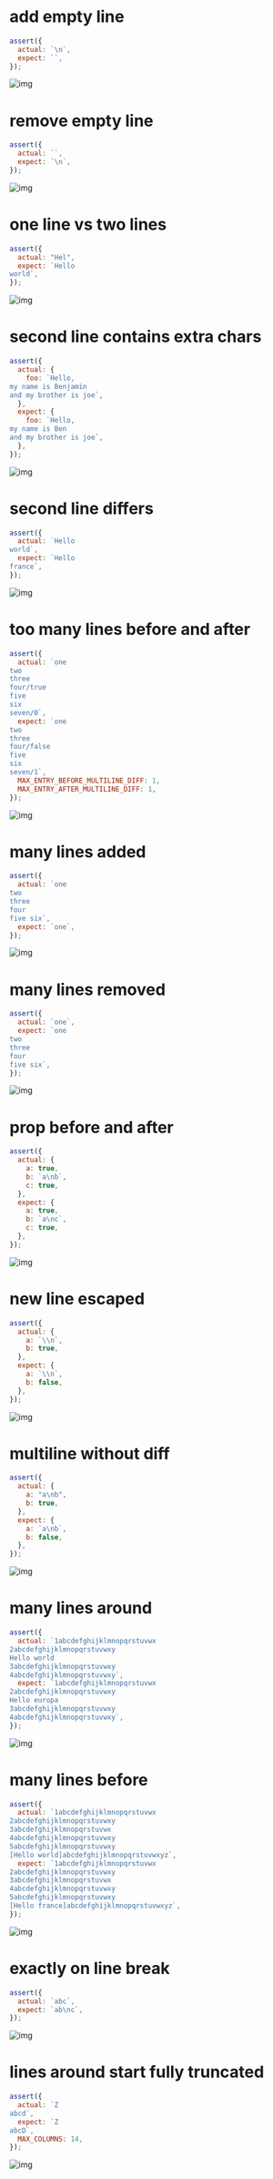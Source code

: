 # add empty line

```js
assert({
  actual: `\n`,
  expect: ``,
});
```

![img](<./string_multline/add empty line.svg>)

# remove empty line

```js
assert({
  actual: ``,
  expect: `\n`,
});
```

![img](<./string_multline/remove empty line.svg>)

# one line vs two lines

```js
assert({
  actual: "Hel",
  expect: `Hello
world`,
});
```

![img](<./string_multline/one line vs two lines.svg>)

# second line contains extra chars

```js
assert({
  actual: {
    foo: `Hello,
my name is Benjamin
and my brother is joe`,
  },
  expect: {
    foo: `Hello,
my name is Ben
and my brother is joe`,
  },
});
```

![img](<./string_multline/second line contains extra chars.svg>)

# second line differs

```js
assert({
  actual: `Hello
world`,
  expect: `Hello
france`,
});
```

![img](<./string_multline/second line differs.svg>)

# too many lines before and after

```js
assert({
  actual: `one
two
three
four/true
five
six
seven/0`,
  expect: `one
two
three
four/false
five
six
seven/1`,
  MAX_ENTRY_BEFORE_MULTILINE_DIFF: 1,
  MAX_ENTRY_AFTER_MULTILINE_DIFF: 1,
});
```

![img](<./string_multline/too many lines before and after.svg>)

# many lines added

```js
assert({
  actual: `one
two
three
four
five six`,
  expect: `one`,
});
```

![img](<./string_multline/many lines added.svg>)

# many lines removed

```js
assert({
  actual: `one`,
  expect: `one
two
three
four
five six`,
});
```

![img](<./string_multline/many lines removed.svg>)

# prop before and after

```js
assert({
  actual: {
    a: true,
    b: `a\nb`,
    c: true,
  },
  expect: {
    a: true,
    b: `a\nc`,
    c: true,
  },
});
```

![img](<./string_multline/prop before and after.svg>)

# new line escaped

```js
assert({
  actual: {
    a: `\\n`,
    b: true,
  },
  expect: {
    a: `\\n`,
    b: false,
  },
});
```

![img](<./string_multline/new line escaped.svg>)

# multiline without diff

```js
assert({
  actual: {
    a: "a\nb",
    b: true,
  },
  expect: {
    a: `a\nb`,
    b: false,
  },
});
```

![img](<./string_multline/multiline without diff.svg>)

# many lines around

```js
assert({
  actual: `1abcdefghijklmnopqrstuvwx
2abcdefghijklmnopqrstuvwxy
Hello world
3abcdefghijklmnopqrstuvwxy
4abcdefghijklmnopqrstuvwxy`,
  expect: `1abcdefghijklmnopqrstuvwx
2abcdefghijklmnopqrstuvwxy
Hello europa
3abcdefghijklmnopqrstuvwxy
4abcdefghijklmnopqrstuvwxy`,
});
```

![img](<./string_multline/many lines around.svg>)

# many lines before

```js
assert({
  actual: `1abcdefghijklmnopqrstuvwx
2abcdefghijklmnopqrstuvwxy
3abcdefghijklmnopqrstuvwx
4abcdefghijklmnopqrstuvwxy
5abcdefghijklmnopqrstuvwxy
[Hello world]abcdefghijklmnopqrstuvwxyz`,
  expect: `1abcdefghijklmnopqrstuvwx
2abcdefghijklmnopqrstuvwxy
3abcdefghijklmnopqrstuvwx
4abcdefghijklmnopqrstuvwxy
5abcdefghijklmnopqrstuvwxy
[Hello france]abcdefghijklmnopqrstuvwxyz`,
});
```

![img](<./string_multline/many lines before.svg>)

# exactly on line break

```js
assert({
  actual: `abc`,
  expect: `ab\nc`,
});
```

![img](<./string_multline/exactly on line break.svg>)

# lines around start fully truncated

```js
assert({
  actual: `Z
abcd`,
  expect: `Z
abcD`,
  MAX_COLUMNS: 14,
});
```

![img](<./string_multline/lines around start fully truncated.svg>)

